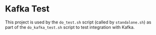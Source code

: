 # Kafka Test
This project is used by the `do_test.sh` script (called by `standalone.sh`) as part of the `do_kafka_test.sh` script to test integration with Kafka.